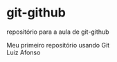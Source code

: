 # git-github
repositório para a aula de git-github

Meu primeiro repositório usando Git<br>
Luiz Afonso 